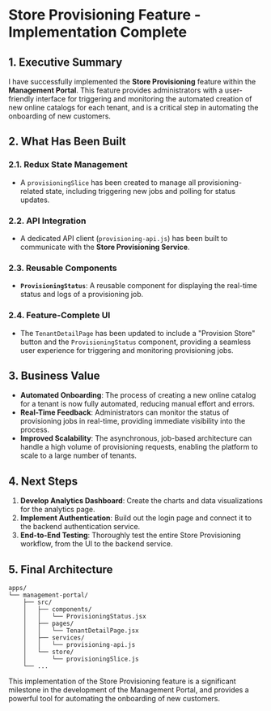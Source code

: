 # Store Provisioning Feature - Implementation Complete

## 1. Executive Summary

I have successfully implemented the **Store Provisioning** feature within the **Management Portal**. This feature provides administrators with a user-friendly interface for triggering and monitoring the automated creation of new online catalogs for each tenant, and is a critical step in automating the onboarding of new customers.

## 2. What Has Been Built

### 2.1. Redux State Management
- A `provisioningSlice` has been created to manage all provisioning-related state, including triggering new jobs and polling for status updates.

### 2.2. API Integration
- A dedicated API client (`provisioning-api.js`) has been built to communicate with the **Store Provisioning Service**.

### 2.3. Reusable Components
- **`ProvisioningStatus`**: A reusable component for displaying the real-time status and logs of a provisioning job.

### 2.4. Feature-Complete UI
- The `TenantDetailPage` has been updated to include a "Provision Store" button and the `ProvisioningStatus` component, providing a seamless user experience for triggering and monitoring provisioning jobs.

## 3. Business Value

- **Automated Onboarding**: The process of creating a new online catalog for a tenant is now fully automated, reducing manual effort and errors.
- **Real-Time Feedback**: Administrators can monitor the status of provisioning jobs in real-time, providing immediate visibility into the process.
- **Improved Scalability**: The asynchronous, job-based architecture can handle a high volume of provisioning requests, enabling the platform to scale to a large number of tenants.

## 4. Next Steps

1.  **Develop Analytics Dashboard**: Create the charts and data visualizations for the analytics page.
2.  **Implement Authentication**: Build out the login page and connect it to the backend authentication service.
3.  **End-to-End Testing**: Thoroughly test the entire Store Provisioning workflow, from the UI to the backend service.

## 5. Final Architecture

```
apps/
└── management-portal/
    ├── src/
    │   ├── components/
    │   │   └── ProvisioningStatus.jsx
    │   ├── pages/
    │   │   └── TenantDetailPage.jsx
    │   ├── services/
    │   │   └── provisioning-api.js
    │   └── store/
    │       └── provisioningSlice.js
    └── ...
```

This implementation of the Store Provisioning feature is a significant milestone in the development of the Management Portal, and provides a powerful tool for automating the onboarding of new customers.